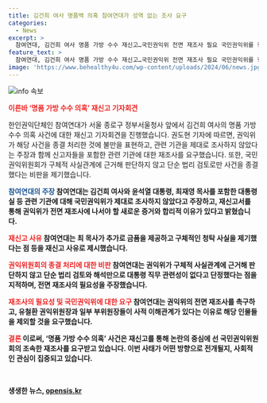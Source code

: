 ```yaml
---
title: 김건희 여사 명품백 의혹 참여연대가 성역 없는 조사 요구
categories:
  - News
excerpt: >
  참여연대, 김건희 여사 명품 가방 수수 재신고…국민권익위 전면 재조사 필요 국민권익위를 향해 김건희 여사의 명품 가방 수수 의혹 사건을 종결 처리한 것을 비판하며 참여연대가 재신고를 요구했다. 권익위의 조사가 충분하지 않았고, 추가로 제공된 금품과 청탁 사실을 주장하며 재조사의 필요성을 강조했다. 또한, 윤석열 대통령 부인, 최재영 목사 등을 포함한 관련 인물들에 대한 전면 재조사를 촉구했다. 또한, 권익위의 결정 이후 발생한 비슷한 사례에 대한 응답 등을 요구하며 관련 사안에 대한 전면 재조사를 촉구했다.
feature_text: >
  참여연대, 김건희 여사 명품 가방 수수 재신고…국민권익위 전면 재조사 필요 국민권익위를 향해 김건희 여사의 명품 가방 수수 의혹 사건을 종결 처리한 것을 비판하며 참여연대가 재신고를 요구했다. 권익위의 조사가 충분하지 않았고, 추가로 제공된 금품과 청탁 사실을 주장하며 재조사의 필요성을 강조했다. 또한, 윤석열 대통령 부인, 최재영 목사 등을 포함한 관련 인물들에 대한 전면 재조사를 촉구했다. 또한, 권익위의 결정 이후 발생한 비슷한 사례에 대한 응답 등을 요구하며 관련 사안에 대한 전면 재조사를 촉구했다.
image: 'https://www.behealthy4u.com/wp-content/uploads/2024/06/news.jpg'
---
```


<p><img src="https://www.behealthy4u.com/wp-content/uploads/2024/06/news.jpg" alt="info 속보" /></p>

<p><b><span style="color: #ee2323;">이른바 ‘명품 가방 수수 의혹’ 재신고 기자회견</span></b> </p>

<p>한인권익단체인 참여연대가 서울 종로구 정부서울청사 앞에서 김건희 여사의 명품 가방 수수 의혹 사건에 대한 재신고 기자회견을 진행했습니다. 권도현 기자에 따르면, 권익위가 해당 사건을 종결 처리한 것에 불만을 표현하고, 관련 기관을 제대로 조사하지 않았다는 주장과 함께 신고자들을 포함한 관련 기관에 대한 재조사를 요구했습니다. 또한, 국민권익위원회가 구체적 사실관계에 근거해 판단하지 않고 단순 법리 검토로만 사건을 종결했다는 비판을 제기했습니다. </p>

<p><b><span style="color: #1a5490;">참여연대의 주장</span><b>
참여연대는 김건희 여사와 윤석열 대통령, 최재영 목사를 포함한 대통령실 등 관련 기관에 대해 국민권익위가 제대로 조사하지 않았다고 주장하고, 재신고서를 통해 권익위가 전면 재조사에 나서야 할 새로운 증거와 합리적 이유가 있다고 밝혔습니다.</p>

<p><b><span style="color: #ee2323;">재신고 사유</span></b>
참여연대는 최 목사가 추가로 금품을 제공하고 구체적인 청탁 사실을 제기했다는 점 등을 재신고 사유로 제시했습니다.</p>

<p><b><span style="color: #ee2323;">권익위원회의 종결 처리에 대한 비판</span></b>
참여연대는 권익위가 구체적 사실관계에 근거해 판단하지 않고 단순 법리 검토와 해석만으로 대통령 직무 관련성이 없다고 단정했다는 점을 지적하며, 전면 재조사의 필요성을 주장했습니다.</p>

<p><b><span style="color: #ee2323;">재조사의 필요성 및 국민권익위에 대한 요구</span></b>
참여연대는 권익위의 전면 재조사를 촉구하고, 유철환 권익위원장과 일부 부위원장들이 사적 이해관계가 있다는 이유로 해당 인물들을 제외할 것을 요구했습니다. </p>

<p><b><span style="color: #ee2323;">결론</span></b>
이로써, ‘명품 가방 수수 의혹’ 사건은 재신고를 통해 논란의 중심에 선 국민권익위원회의 조속한 재조사를 요구받고 있습니다. 이번 사태가 어떤 방향으로 전개될지, 사회적인 관심이 집중되고 있습니다. </p>

<p data-ke-size="size16">&nbsp;</p>
생생한 뉴스, <a href="https://opensis.kr" rel="dofollow">opensis.kr</a>


